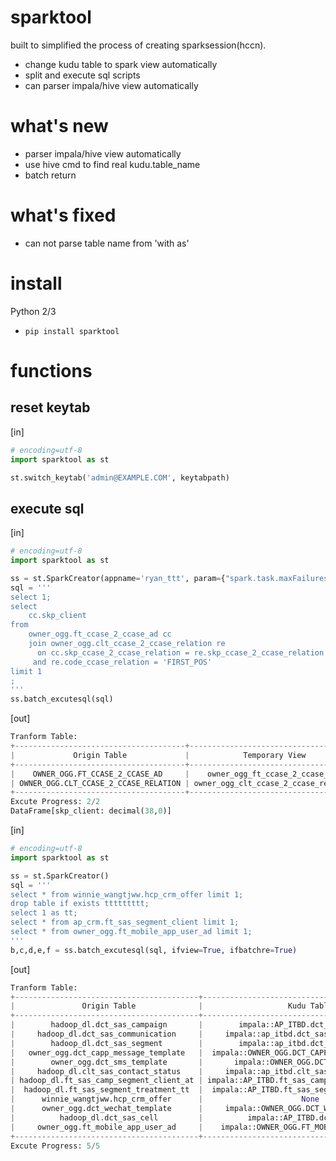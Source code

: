 sparktool
========
built to simplified the process of creating sparksession(hccn).
* change kudu table to spark view automatically
* split and execute sql scripts
* can parser impala/hive view automatically

what's new
========
* parser impala/hive view automatically
* use hive cmd to find real kudu.table_name
* batch return

what's fixed
========
* can not parse table name from 'with as'

install
=======

Python 2/3 

* `pip install sparktool`

functions
=======
reset keytab
--------

[in]

```python
# encoding=utf-8
import sparktool as st

st.switch_keytab('admin@EXAMPLE.COM', keytabpath)
```


execute sql
--------

[in]

```python
# encoding=utf-8
import sparktool as st

ss = st.SparkCreator(appname='ryan_ttt', param={"spark.task.maxFailures":"10"})
sql = '''
select 1;
select
    cc.skp_client
from
    owner_ogg.ft_ccase_2_ccase_ad cc
    join owner_ogg.clt_ccase_2_ccase_relation re
      on cc.skp_ccase_2_ccase_relation = re.skp_ccase_2_ccase_relation
     and re.code_ccase_relation = 'FIRST_POS' 
limit 1
;
'''
ss.batch_excutesql(sql)
```

[out]

```python
Tranform Table:
+--------------------------------------+--------------------------------------+--------------+
|             Origin Table             |            Temporary View            | If Transform |
+--------------------------------------+--------------------------------------+--------------+
|    OWNER_OGG.FT_CCASE_2_CCASE_AD     |    owner_ogg_ft_ccase_2_ccase_ad     |     New      |
| OWNER_OGG.CLT_CCASE_2_CCASE_RELATION | owner_ogg_clt_ccase_2_ccase_relation |     New      |
+--------------------------------------+--------------------------------------+--------------+
Excute Progress: 2/2
DataFrame[skp_client: decimal(38,0)]
```


[in]

```python
# encoding=utf-8
import sparktool as st

ss = st.SparkCreator()
sql = '''
select * from winnie_wangtjww.hcp_crm_offer limit 1;
drop table if exists ttttttttt;
select 1 as tt;
select * from ap_crm.ft_sas_segment_client limit 1;
select * from owner_ogg.ft_mobile_app_user_ad limit 1;
'''
b,c,d,e,f = ss.batch_excutesql(sql, ifview=True, ifbatchre=True)
```

[out]

```python
Tranform Table:
+-----------------------------------------+-----------------------------------------------+--------------+
|               Origin Table              |                   Kudu Table                  | If Transform |
+-----------------------------------------+-----------------------------------------------+--------------+
|        hadoop_dl.dct_sas_campaign       |        impala::AP_ITBD.dct_sas_campaign       |    Added     |
|     hadoop_dl.dct_sas_communication     |     impala::ap_itbd.dct_sas_communication     |    Added     |
|        hadoop_dl.dct_sas_segment        |        impala::ap_itbd.dct_sas_segment        |    Added     |
|   owner_ogg.dct_capp_message_template   |  impala::OWNER_OGG.DCT_CAPP_MESSAGE_TEMPLATE  |    Added     |
|        owner_ogg.dct_sms_template       |       impala::OWNER_OGG.DCT_SMS_TEMPLATE      |    Added     |
|     hadoop_dl.clt_sas_contact_status    |     impala::ap_itbd.clt_sas_contact_status    |    Added     |
| hadoop_dl.ft_sas_camp_segment_client_at | impala::AP_ITBD.ft_sas_camp_segment_client_at |    Added     |
|  hadoop_dl.ft_sas_segment_treatment_tt  |  impala::AP_ITBD.ft_sas_segment_treatment_tt  |    Added     |
|      winnie_wangtjww.hcp_crm_offer      |                      None                     |      No      |
|      owner_ogg.dct_wechat_template      |     impala::OWNER_OGG.DCT_WECHAT_TEMPLATE     |    Added     |
|          hadoop_dl.dct_sas_cell         |          impala::AP_ITBD.dct_sas_cell         |    Added     |
|     owner_ogg.ft_mobile_app_user_ad     |    impala::OWNER_OGG.FT_MOBILE_APP_USER_AD    |    Added     |
+-----------------------------------------+-----------------------------------------------+--------------+
Excute Progress: 5/5
```